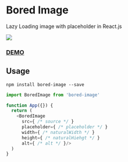 # Bored Image
Lazy Loading image with placeholder in React.js

![](demo.gif)

### [DEMO](https://bored-image.now.sh/)

## Usage
`npm install bored-image --save`

```javascript
import BoredImage from 'bored-image'

function App({}) {
  return (
    <BoredImage
      src={ /* source */ }
      placeholder={ /* placeholder */ }
      width={ /* naturalWidth */ }
      height={ /* naturalHiehgt */ }
      alt={ /* alt */ }/>
  )
}
```
